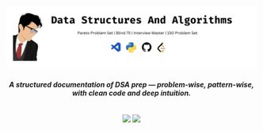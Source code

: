 ![banner](https://github.com/tarunsas3/DSA/blob/main/DSA%20Banner.png?raw=true)
<h4 align="center"><em>A structured documentation of DSA prep — problem-wise, pattern-wise, with clean code and deep intuition.</em></h4>
</br>
<div align="center">
  <img src="https://img.shields.io/badge/Status-Active-success?style=for-the-badge&logo=checkmarx" />
  <img src="https://img.shields.io/badge/DSA%20Sheet-Pareto%20%7C%20NeetCode%20%7C%20LeetCode-orange?style=for-the-badge&logo=leetcode" />
</div>
</br>
<!-- <p align="center"> <img src="https://komarev.com/ghpvc/?username=tarunsas3&style=for-the-badge&label=VIEWS&color=0e75b6" alt="tarunsas3" /> </p> -->
</br>
